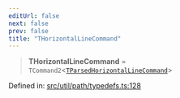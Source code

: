 ```yaml
---
editUrl: false
next: false
prev: false
title: "THorizontalLineCommand"
---
```


> **THorizontalLineCommand** = `TCommand2`\<[`TParsedHorizontalLineCommand`](/api/type-aliases/tparsedhorizontallinecommand/)\>

Defined in: [src/util/path/typedefs.ts:128](https://github.com/fabricjs/fabric.js/blob/977f797255d8c56b5b68360b0d45bed33697d2e8/src/util/path/typedefs.ts#L128)
